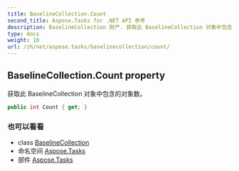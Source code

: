 ```yaml
---
title: BaselineCollection.Count
second_title: Aspose.Tasks for .NET API 参考
description: BaselineCollection 财产. 获取此 BaselineCollection 对象中包含的对象数
type: docs
weight: 10
url: /zh/net/aspose.tasks/baselinecollection/count/
---
```

## BaselineCollection.Count property

获取此 BaselineCollection 对象中包含的对象数。

```csharp
public int Count { get; }
```

### 也可以看看

* class [BaselineCollection](../)
* 命名空间 [Aspose.Tasks](../../baselinecollection/)
* 部件 [Aspose.Tasks](../../../)


